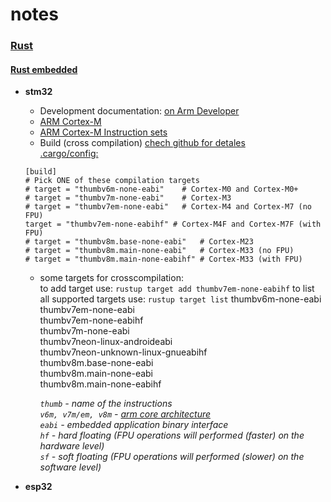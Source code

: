 # notes

### [Rust](https://github.com/a-givertzman/notes/tree/master/rust)

#### [Rust embedded](https://github.com/a-givertzman/notes/tree/master/rust/embedded)
  - **stm32**
    * Development documentation:
      [on Arm Developer](https://developer.arm.com/documentation/#&cf[navigationhierarchiesproducts]=%20IP%20Products,Processors,Cortex-M)
    * [ARM Cortex-M]
    * [ARM Cortex-M Instruction sets]
    * Build (cross compilation) 
        [chech github for detales](https://github.com/rust-embedded/cortex-m-quickstart)  
        [.cargo/config:](https://github.com/rust-embedded/cortex-m-quickstart#:~:text=Set%20a%20default%20compilation%20target.%20There%20are%20four%20options%20as%20mentioned%20at%20the%20bottom%20of%20.cargo/config.%20For%20the%20STM32F303VCT6%2C%20which%20has%20a%20Cortex%2DM4F%20core%2C%20we%27ll%20pick%20the%20thumbv7em%2Dnone%2Deabihf%20target.)
    ```
    [build]
    # Pick ONE of these compilation targets
    # target = "thumbv6m-none-eabi"    # Cortex-M0 and Cortex-M0+
    # target = "thumbv7m-none-eabi"    # Cortex-M3
    # target = "thumbv7em-none-eabi"   # Cortex-M4 and Cortex-M7 (no FPU)
    target = "thumbv7em-none-eabihf" # Cortex-M4F and Cortex-M7F (with FPU)
    # target = "thumbv8m.base-none-eabi"   # Cortex-M23
    # target = "thumbv8m.main-none-eabi"   # Cortex-M33 (no FPU)
    # target = "thumbv8m.main-none-eabihf" # Cortex-M33 (with FPU)
    ```
    - some targets for crosscompilation:  
      to add target use: `rustup target add thumbv7em-none-eabihf`
      to list all supported targets use: `rustup target list`
          thumbv6m-none-eabi  
          thumbv7em-none-eabi  
          thumbv7em-none-eabihf  
          thumbv7m-none-eabi  
          thumbv7neon-linux-androideabi  
          thumbv7neon-unknown-linux-gnueabihf  
          thumbv8m.base-none-eabi  
          thumbv8m.main-none-eabi  
          thumbv8m.main-none-eabihf  
  
        *`thumb` - name of the instructions*  
        *`v6m, v7m/em, v8m` - [arm core architecture](https://en.wikipedia.org/wiki/ARM_architecture_family)*  
        *`eabi` - embedded application binary interface*  
        *`hf` - hard floating (FPU operations will performed (faster) on the hardware level)*  
        *`sf` - soft floating (FPU operations will performed (slower) on the software level)*  


  - **esp32**





[ARM Cortex-M]: https://en.wikipedia.org/wiki/ARM_Cortex-M
[ARM Cortex-M Instruction sets]: https://en.wikipedia.org/wiki/ARM_Cortex-M#Instruction_sets
